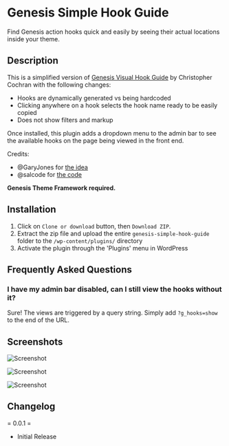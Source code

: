 # Genesis Simple Hook Guide
Find Genesis action hooks quick and easily by seeing their actual locations inside your theme.

## Description
This is a simplified version of [Genesis Visual Hook Guide](https://wordpress.org/plugins/genesis-visual-hook-guide/) by Christopher Cochran with the following changes:

- Hooks are dynamically generated vs being hardcoded
- Clicking anywhere on a hook selects the hook name ready to be easily copied
- Does not show filters and markup

Once installed, this plugin adds a dropdown menu to the admin bar to see the available hooks on the page being viewed in the front end.

Credits:

- @GaryJones for [the idea](https://genesiswp.slack.com/archives/C02N5FU9J/p1491314376613898)
- @salcode for [the code](https://genesiswp.slack.com/archives/C02N5FU9J/p1491326278438438)

**Genesis Theme Framework required.**

## Installation
1. Click on `Clone or download` button, then `Download ZIP`.
2. Extract the zip file and upload the entire `genesis-simple-hook-guide` folder to the `/wp-content/plugins/` directory
3. Activate the plugin through the 'Plugins' menu in WordPress

## Frequently Asked Questions
### I have my admin bar disabled, can I still view the hooks without it?

Sure! The views are triggered by a query string. Simply add `?g_hooks=show` to the end of the URL.

## Screenshots
![Screenshot](http://d.pr/i/EfdE+ "Screenshot")

![Screenshot](http://d.pr/i/zOAX+ "Screenshot")

![Screenshot](http://d.pr/i/Z3rQ+ "Screenshot")

## Changelog
= 0.0.1 =

* Initial Release
